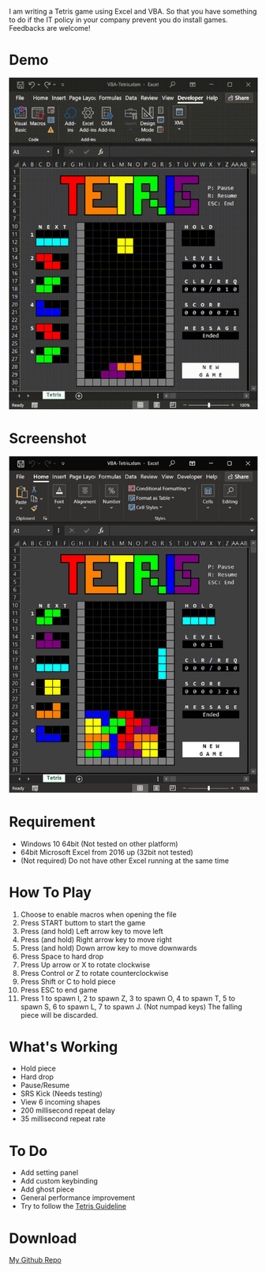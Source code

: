 I am writing a Tetris game using Excel and VBA.
So that you have something to do if the IT policy in your company prevent you do install games.
Feedbacks are welcome!

# Demo
![Demo](https://raw.githubusercontent.com/yipinghuang1991/VBA-Tetris/main/src/gif_demo.gif)

# Screenshot
![Screenshot](https://raw.githubusercontent.com/yipinghuang1991/VBA-Tetris/main/src/screenshot2.jpg)

# Requirement
* Windows 10 64bit (Not tested on other platform)
* 64bit Microsoft Excel from 2016 up (32bit not tested)
* (Not required) Do not have other Excel running at the same time

# How To Play
1. Choose to enable macros when opening the file
2. Press START buttom to start the game
3. Press (and hold) Left arrow key to move left
4. Press (and hold) Right arrow key to move right
5. Press (and hold) Down arrow key to move downwards
6. Press Space to hard drop
7. Press Up arrow or X to rotate clockwise
8. Press Control or Z to rotate counterclockwise
9. Press Shift or C to hold piece
10. Press ESC to end game
11. Press 1 to spawn I, 2 to spawn Z, 3 to spawn O, 4 to spawn T, 5 to spawn S, 6 to spawn L, 7 to spawn J. (Not numpad keys) The falling piece will be discarded.

# What's Working
* Hold piece
* Hard drop
* Pause/Resume
* SRS Kick (Needs testing)
* View 6 incoming shapes
* 200 millisecond repeat delay
* 35 millisecond repeat rate

# To Do
* Add setting panel
* Add custom keybinding
* Add ghost piece
* General performance improvement
* Try to follow the [Tetris Guideline](https://tetris.fandom.com/wiki/Tetris_Guideline)

# Download
[My Github Repo](https://github.com/yipinghuang1991/VBA-Tetris)
